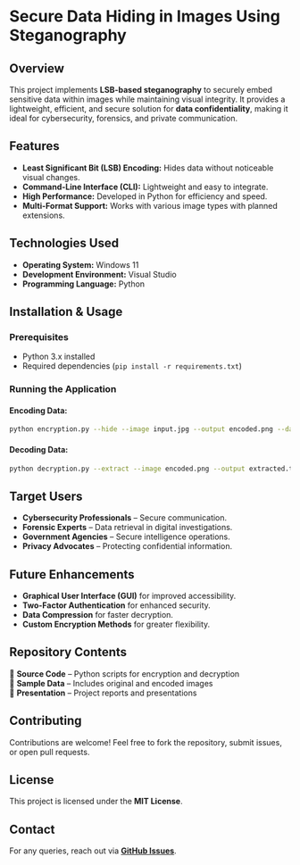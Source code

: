 # Secure Data Hiding in Images Using Steganography

## Overview
This project implements **LSB-based steganography** to securely embed sensitive data within images while maintaining visual integrity. It provides a lightweight, efficient, and secure solution for **data confidentiality**, making it ideal for cybersecurity, forensics, and private communication.

## Features
- **Least Significant Bit (LSB) Encoding:** Hides data without noticeable visual changes.
- **Command-Line Interface (CLI):** Lightweight and easy to integrate.
- **High Performance:** Developed in Python for efficiency and speed.
- **Multi-Format Support:** Works with various image types with planned extensions.

## Technologies Used
- **Operating System:** Windows 11  
- **Development Environment:** Visual Studio  
- **Programming Language:** Python  

## Installation & Usage
### Prerequisites
- Python 3.x installed
- Required dependencies (`pip install -r requirements.txt`)

### Running the Application
#### **Encoding Data:**
```bash
python encryption.py --hide --image input.jpg --output encoded.png --data secret.txt
```
#### **Decoding Data:**
```bash
python decryption.py --extract --image encoded.png --output extracted.txt
```

## Target Users
- **Cybersecurity Professionals** – Secure communication.
- **Forensic Experts** – Data retrieval in digital investigations.
- **Government Agencies** – Secure intelligence operations.
- **Privacy Advocates** – Protecting confidential information.

## Future Enhancements
- **Graphical User Interface (GUI)** for improved accessibility.
- **Two-Factor Authentication** for enhanced security.
- **Data Compression** for faster decryption.
- **Custom Encryption Methods** for greater flexibility.

## Repository Contents
📂 **Source Code** – Python scripts for encryption and decryption  
📂 **Sample Data** – Includes original and encoded images  
📂 **Presentation** – Project reports and presentations  

## Contributing
Contributions are welcome! Feel free to fork the repository, submit issues, or open pull requests.

## License
This project is licensed under the **MIT License**.

## Contact
For any queries, reach out via **[GitHub Issues](https://github.com/Srinadhch07/Image_Steganography/issues)**.
